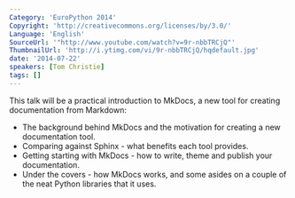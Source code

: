 ```yaml
---
Category: 'EuroPython 2014'
Copyright: 'http://creativecommons.org/licenses/by/3.0/'
Language: 'English'
SourceUrl: '"http://www.youtube.com/watch?v=9r-nbbTRCjQ"'
ThumbnailUrl: 'http://i.ytimg.com/vi/9r-nbbTRCjQ/hqdefault.jpg'
date: '2014-07-22'
speakers: [Tom Christie]
tags: []
---
```

This talk will be a practical introduction to MkDocs, a new tool for creating documentation from Markdown:

* The background behind MkDocs and the motivation for creating a new documentation tool.
* Comparing against Sphinx - what benefits each tool provides.
* Getting starting with MkDocs - how to write, theme and publish your documentation.
* Under the covers - how MkDocs works, and some asides on a couple of the neat Python libraries that it uses.

